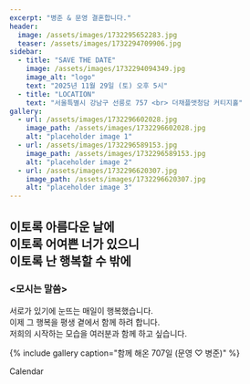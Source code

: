 ```yaml
---
excerpt: "병준 & 문영 결혼합니다."
header:
  image: /assets/images/1732295652283.jpg
  teaser: /assets/images/1732294709906.jpg
sidebar:
  - title: "SAVE THE DATE"
    image: /assets/images/1732294094349.jpg
    image_alt: "logo"
    text: "2025년 11월 29일 (토) 오후 5시"
  - title: "LOCATION"
    text: "서울특별시 강남구 선릉로 757 <br> 더채플앳청담 커티지홀"
gallery:
  - url: /assets/images/1732296602028.jpg
    image_path: /assets/images/1732296602028.jpg
    alt: "placeholder image 1"
  - url: /assets/images/1732296589153.jpg
    image_path: /assets/images/1732296589153.jpg
    alt: "placeholder image 2"
  - url: /assets/images/1732296620307.jpg
    image_path: /assets/images/1732296620307.jpg
    alt: "placeholder image 3"
---
```


## 이토록 아름다운 날에 <br> 이토록 어여쁜 너가 있으니 <br> 이토록 난 행복할 수 밖에
### <모시는 말씀> <br>
서로가 있기에 눈뜨는 매일이 행복했습니다.<br>
이제 그 행복을 평생 곁에서 함께 하려 합니다.<br>
저희의 시작하는 모습을 여러분과 함께 하고 싶습니다.<br>

{% include gallery caption="함께 해온 707일 (문영 ♡ 병준)" %}

Calendar

